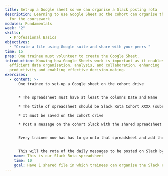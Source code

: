 ```yaml
---
title: Set-up a Google sheet so we can organise a Slack posting rota
description: Learning to use Google Sheet so the cohort can organise their rota
  for the coursework
modules: Fundamentals
week: "2"
skills:
  - Professional Basics
objectives:
  - "Create a file using Google suite and share with your peers "
time: 15
prep: O﻿ne trainee must volunteer to create the Google Sheet.
introduction: Knowing how Google Sheets work is important as it enables
  efficient data organisation, analysis, and collaboration, enhancing
  productivity and enabling effective decision-making.
exercises:
  - content: >-
      One trainee to set-up a Google sheet on the cohort drive


      * The spreadsheet must have at least the columns Date and Name

      * The title of spreadsheet should be Slack Rota Cohort XXXX (substitute XXXX for the region initials and cohort number)

      * It must be saved on the cohort drive

      * Post a message on the cohort Slack with the shared spreadsheet and the instructions of what to do (see below)


      Every trainee now has has to go onto that spreadsheet and add their name against a date. 


      This will the rota of the daily messages to be posted on Slack by that person. You have more information about it on your Coursework.
    name: This is our Slack Rota spreadsheet
    time: 10
    goal: Have 1 shared file in which trainees can organise the Slack rota
---
```


